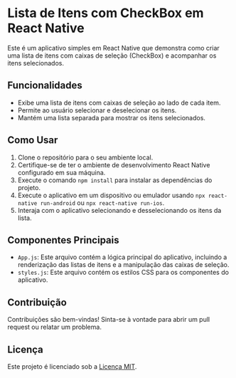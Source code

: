 # Lista de Itens com CheckBox em React Native

Este é um aplicativo simples em React Native que demonstra como criar uma lista de itens com caixas de seleção (CheckBox) e acompanhar os itens selecionados.

## Funcionalidades

- Exibe uma lista de itens com caixas de seleção ao lado de cada item.
- Permite ao usuário selecionar e deselecionar os itens.
- Mantém uma lista separada para mostrar os itens selecionados.

## Como Usar

1. Clone o repositório para o seu ambiente local.
2. Certifique-se de ter o ambiente de desenvolvimento React Native configurado em sua máquina.
3. Execute o comando `npm install` para instalar as dependências do projeto.
4. Execute o aplicativo em um dispositivo ou emulador usando `npx react-native run-android` ou `npx react-native run-ios`.
5. Interaja com o aplicativo selecionando e desselecionando os itens da lista.

## Componentes Principais

- `App.js`: Este arquivo contém a lógica principal do aplicativo, incluindo a renderização das listas de itens e a manipulação das caixas de seleção.
- `styles.js`: Este arquivo contém os estilos CSS para os componentes do aplicativo.

## Contribuição

Contribuições são bem-vindas! Sinta-se à vontade para abrir um pull request ou relatar um problema.

## Licença

Este projeto é licenciado sob a [Licença MIT](LICENSE).
